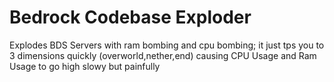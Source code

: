 # Bedrock Codebase Exploder

Explodes BDS Servers with ram bombing and cpu bombing; it just tps you to 3 dimensions quickly (overworld,nether,end) causing CPU Usage and Ram Usage to go high slowy but painfully
